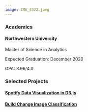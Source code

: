 ```yaml
---
image: IMG_4322.jpeg
---
```




### Academics

#### Northwestern University

Master of Science in Analytics

Expected Graduation: December 2020

GPA: 3.96/4.0

### Selected Projects

#### [Spotify Data Visualization in D3.js](https://github.com/im-daniel-wang/MSIA411_Data_Vis_Spotify_Visualization)

#### [Build Change Image Classification](https://github.com/im-daniel-wang/Build_Change)


<!---
### Markdown

Markdown is a lightweight and easy-to-use syntax for styling your writing. It includes conventions for

```markdown
Syntax highlighted code block

# Header 1
## Header 2
### Header 3

- Bulleted
- List

1. Numbered
2. List

**Bold** and _Italic_ and `Code` text

[Link](url) and ![Image](src)
```

For more details see [GitHub Flavored Markdown](https://guides.github.com/features/mastering-markdown/).

### Jekyll Themes

Your Pages site will use the layout and styles from the Jekyll theme you have selected in your [repository settings](https://github.com/im-daniel-wang/im-daniel-wang.github.io/settings). The name of this theme is saved in the Jekyll `_config.yml` configuration file.

### Support or Contact

Having trouble with Pages? Check out our [documentation](https://help.github.com/categories/github-pages-basics/) or [contact support](https://github.com/contact) and we’ll help you sort it out.
-->
